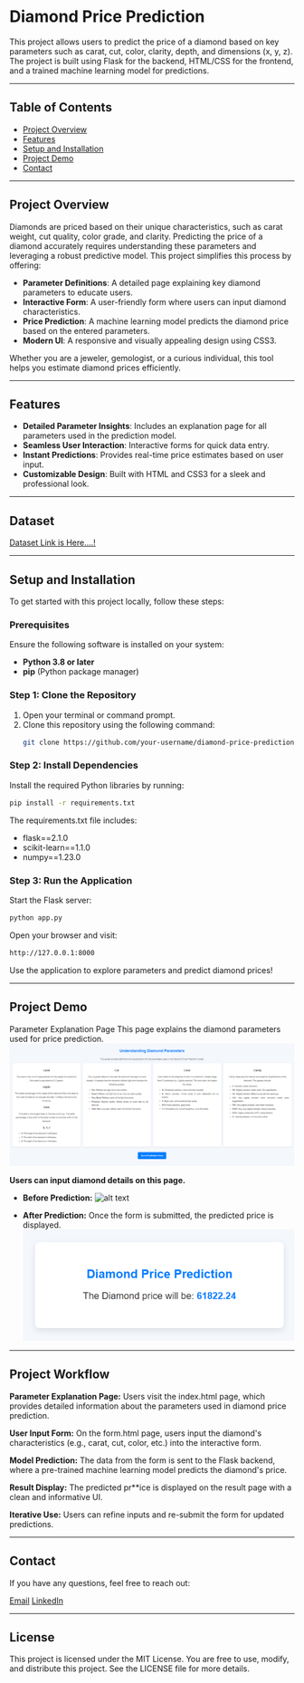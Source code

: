 # Diamond Price Prediction

This project allows users to predict the price of a diamond based on key parameters such as carat, cut, color, clarity, depth, and dimensions (x, y, z). The project is built using Flask for the backend, HTML/CSS for the frontend, and a trained machine learning model for predictions.

---

## Table of Contents
- [Project Overview](#project-overview)
- [Features](#features)
- [Setup and Installation](#setup-and-installation)
- [Project Demo](#project-demo)
- [Contact](#contact)

---

## Project Overview

Diamonds are priced based on their unique characteristics, such as carat weight, cut quality, color grade, and clarity. Predicting the price of a diamond accurately requires understanding these parameters and leveraging a robust predictive model. This project simplifies this process by offering:

- **Parameter Definitions**: A detailed page explaining key diamond parameters to educate users.
- **Interactive Form**: A user-friendly form where users can input diamond characteristics.
- **Price Prediction**: A machine learning model predicts the diamond price based on the entered parameters.
- **Modern UI**: A responsive and visually appealing design using CSS3.

Whether you are a jeweler, gemologist, or a curious individual, this tool helps you estimate diamond prices efficiently.

---

## Features

- **Detailed Parameter Insights**: Includes an explanation page for all parameters used in the prediction model.
- **Seamless User Interaction**: Interactive forms for quick data entry.
- **Instant Predictions**: Provides real-time price estimates based on user input.
- **Customizable Design**: Built with HTML and CSS3 for a sleek and professional look.

---

## Dataset
[Dataset Link is Here....!](https://github.com/Yogesh3454/student_performance_prediction/blob/main/notebook/student.csv)

---

## Setup and Installation

To get started with this project locally, follow these steps:

### Prerequisites
Ensure the following software is installed on your system:
- **Python 3.8 or later**
- **pip** (Python package manager)

### Step 1: Clone the Repository
1. Open your terminal or command prompt.
2. Clone this repository using the following command:
   ```bash
   git clone https://github.com/your-username/diamond-price-prediction.git
   ```

### Step 2: Install Dependencies
Install the required Python libraries by running:
```bash
pip install -r requirements.txt
```
The requirements.txt file includes:
- flask==2.1.0
- scikit-learn==1.1.0
- numpy==1.23.0

### Step 3: Run the Application
Start the Flask server:

```bash
python app.py
```

Open your browser and visit:
```bash
http://127.0.0.1:8000
```
Use the application to explore parameters and predict diamond prices!

---

## Project Demo
Parameter Explanation Page
This page explains the diamond parameters used for price prediction.
![alt text](image1.png)


**Users can input diamond details on this page.**

- **Before Prediction:**
![alt text](image2.png,image3.png)

- **After Prediction:**
Once the form is submitted, the predicted price is displayed.
![alt text](image4.png)

---

## Project Workflow
**Parameter Explanation Page:**
Users visit the index.html page, which provides detailed information about the parameters used in diamond price prediction.

**User Input Form:**
On the form.html page, users input the diamond's characteristics (e.g., carat, cut, color, etc.) into the interactive form.

**Model Prediction:**
The data from the form is sent to the Flask backend, where a pre-trained machine learning model predicts the diamond's price.

**Result Display:**
The predicted pr**ice is displayed on the result page with a clean and informative UI.

**Iterative Use:**
Users can refine inputs and re-submit the form for updated predictions.

---

## Contact
If you have any questions, feel free to reach out:

[Email](yogeshgunjal75@gmail.com)
[LinkedIn]()

---

## License
This project is licensed under the MIT License.
You are free to use, modify, and distribute this project. See the LICENSE file for more details.
